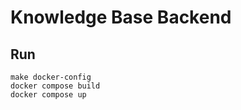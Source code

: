 # Knowledge Base Backend

## Run

```shell
make docker-config
docker compose build
docker compose up
```
